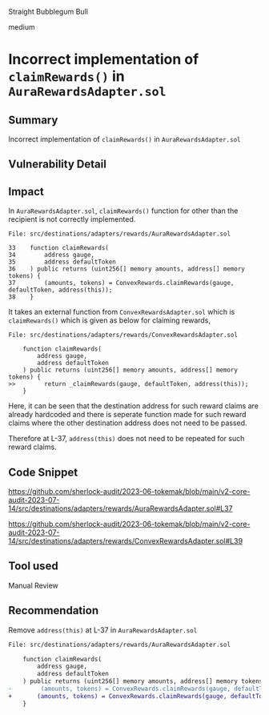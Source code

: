 Straight Bubblegum Bull

medium

# Incorrect implementation of `claimRewards()` in `AuraRewardsAdapter.sol`
## Summary
Incorrect implementation of `claimRewards()` in `AuraRewardsAdapter.sol`

## Vulnerability Detail
## Impact

In `AuraRewardsAdapter.sol`, `claimRewards()` function for other than the recipient is not correctly implemented.

```Solidity
File: src/destinations/adapters/rewards/AuraRewardsAdapter.sol

33    function claimRewards(
34        address gauge,
35        address defaultToken
36    ) public returns (uint256[] memory amounts, address[] memory tokens) {
37        (amounts, tokens) = ConvexRewards.claimRewards(gauge, defaultToken, address(this));
38    }
```

It takes an external function from `ConvexRewardsAdapter.sol` which is `claimRewards()` which is given as below for claiming rewards,

```Solidity
File: src/destinations/adapters/rewards/ConvexRewardsAdapter.sol

    function claimRewards(
        address gauge,
        address defaultToken
    ) public returns (uint256[] memory amounts, address[] memory tokens) {
>>        return _claimRewards(gauge, defaultToken, address(this));
    }
```

Here, it can be seen that the destination address for such reward claims are already hardcoded and there is seperate function made for such reward claims where the other destination address does not need to be passed.

Therefore at L-37, `address(this)` does not need to be repeated for such reward claims.

## Code Snippet
https://github.com/sherlock-audit/2023-06-tokemak/blob/main/v2-core-audit-2023-07-14/src/destinations/adapters/rewards/AuraRewardsAdapter.sol#L37

https://github.com/sherlock-audit/2023-06-tokemak/blob/main/v2-core-audit-2023-07-14/src/destinations/adapters/rewards/ConvexRewardsAdapter.sol#L39

## Tool used
Manual Review

## Recommendation
Remove `address(this)` at L-37 in `AuraRewardsAdapter.sol`

```diff
File: src/destinations/adapters/rewards/AuraRewardsAdapter.sol

    function claimRewards(
        address gauge,
        address defaultToken
    ) public returns (uint256[] memory amounts, address[] memory tokens) {
-        (amounts, tokens) = ConvexRewards.claimRewards(gauge, defaultToken, address(this));
+       (amounts, tokens) = ConvexRewards.claimRewards(gauge, defaultToken);
    }
```